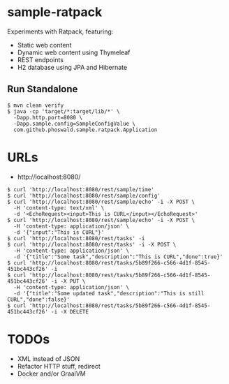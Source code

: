 # sample-ratpack

Experiments with Ratpack, featuring:

- Static web content
- Dynamic web content using Thymeleaf
- REST endpoints
- H2 database using JPA and Hibernate

## Run Standalone

~~~
$ mvn clean verify
$ java -cp 'target/*:target/lib/*' \
  -Dapp.http.port=8080 \
  -Dapp.sample.config=SampleConfigValue \
  com.github.phoswald.sample.ratpack.Application
~~~

# URLs

- http://localhost:8080/

~~~
$ curl 'http://localhost:8080/rest/sample/time'
$ curl 'http://localhost:8080/rest/sample/config'
$ curl 'http://localhost:8080/rest/sample/echo' -i -X POST \
  -H 'content-type: text/xml' \
  -d '<EchoRequest><input>This is CURL</input></EchoRequest>'
$ curl 'http://localhost:8080/rest/sample/echo' -i -X POST \
  -H 'content-type: application/json' \
  -d '{"input":"This is CURL"}'
$ curl 'http://localhost:8080/rest/tasks' -i
$ curl 'http://localhost:8080/rest/tasks' -i -X POST \
  -H 'content-type: application/json' \
  -d '{"title":"Some task","description":"This is CURL","done":true}'
$ curl 'http://localhost:8080/rest/tasks/5b89f266-c566-4d1f-8545-451bc443cf26' -i
$ curl 'http://localhost:8080/rest/tasks/5b89f266-c566-4d1f-8545-451bc443cf26' -i -X PUT \
  -H 'content-type: application/json' \
  -d '{"title":"Some updated task","description":"This is still CURL","done":false}'
$ curl 'http://localhost:8080/rest/tasks/5b89f266-c566-4d1f-8545-451bc443cf26' -i -X DELETE
~~~

# TODOs

- XML instead of JSON
- Refactor HTTP stuff, redirect
- Docker and/or GraalVM
